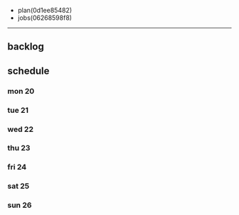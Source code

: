
- plan(0d1ee85482)
- jobs(06268598f8)
---

## backlog

## schedule
### mon 20
### tue 21
### wed 22
### thu 23
### fri 24
### sat 25
### sun 26



